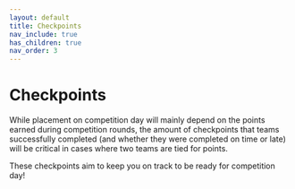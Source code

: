 ```yaml
---
layout: default
title: Checkpoints
nav_include: true
has_children: true
nav_order: 3
---
```


# Checkpoints
While placement on competition day will mainly depend on the points earned during competition rounds, the amount of checkpoints that teams successfully completed (and whether they were completed on time or late) will be critical in cases where two teams are tied for points.

These checkpoints aim to keep you on track to be ready for competition day!
